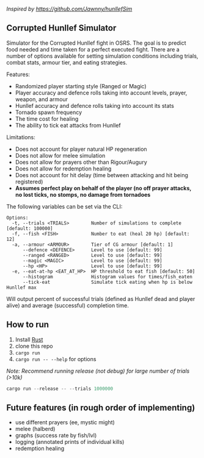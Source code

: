*Inspired by https://github.com/Jawnny/hunllefSim*

## Corrupted Hunllef Simulator

Simulator for the Corrupted Hunllef fight in OSRS. The goal is to predict food
needed and time taken for a perfect executed fight. There are a number of
options available for setting simulation conditions including trials, combat
stats, armour tier, and eating strategies.

Features:
- Randomized player starting style (Ranged or Magic)
- Player accuracy and defence rolls taking into account levels, prayer, weapon,
  and armour
- Hunllef accuracy and defence rolls taking into account its stats
- Tornado spawn frequency
- The time cost for healing
- The ability to tick eat attacks from Hunllef

Limitations:
- Does not account for player natural HP regeneration
- Does not allow for melee simulation
- Does not allow for prayers other than Rigour/Augury
- Does not allow for redemption healing
- Does not account for hit delay (time between attacking and hit being
  registered)
- **Assumes perfect play on behalf of the player (no off prayer attacks, no lost
  ticks, no stomps, no damage from tornadoes**


The following variables can be set via the CLI:
```
Options:
  -t, --trials <TRIALS>        Number of simulations to complete [default: 100000]
  -f, --fish <FISH>            Number to eat (heal 20 hp) [default: 12]
  -a, --armour <ARMOUR>        Tier of CG armour [default: 1]
      --defence <DEFENCE>      Level to use [default: 99]
      --ranged <RANGED>        Level to use [default: 99]
      --magic <MAGIC>          Level to use [default: 99]
      --hp <HP>                Level to use [default: 99]
  -e, --eat-at-hp <EAT_AT_HP>  HP threshold to eat fish [default: 50]
      --histogram              Histogram values for times/fish_eaten
      --tick-eat               Simulate tick eating when hp is below Hunllef max
```

Will output percent of successful trials (defined as Hunllef dead and player
alive) and average (successful) completion time.


## How to run

1. Install [Rust](https://www.rust-lang.org/tools/install)
2. clone this repo
3. `cargo run` 
4. `cargo run -- --help` for options

*Note: Recommend running release (not debug) for large number of trials (>10k)*
```rust
cargo run --release -- --trials 1000000
```

## Future features (in rough order of implementing)
- use different prayers (ee, mystic might)
- melee (halberd)
- graphs (success rate by fish/lvl)
- logging (annotated prints of individual kills)
- redemption healing
